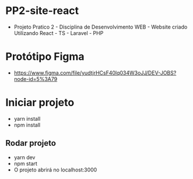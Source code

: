 # PP2-site-react
- Projeto Pratico 2 - Disciplina de Desenvolvimento WEB - Website criado Utilizando React - TS - Laravel - PHP 
# Protótipo Figma
- https://www.figma.com/file/yudtjrHCsF40lq034W3oJJ/DEV-JOBS?node-id=5%3A79

# Iniciar projeto
- yarn install
- npm install
## Rodar projeto
- yarn dev
- npm start
- O projeto abrirá no localhost:3000
